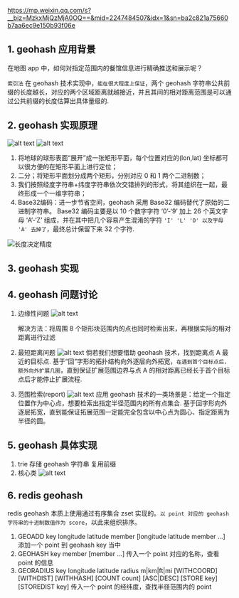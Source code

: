 https://mp.weixin.qq.com/s?__biz=MzkxMjQzMjA0OQ==&mid=2247484507&idx=1&sn=ba2c821a75660b7aa6ec9e150b93f06e

## 1. geohash 应用背景

在地图 app 中，如何对指定范围内的餐馆信息进行精确推送和展示呢？

`索引法`
在 geohash 技术实现中，`能在很大程度上保证`，两个 geohash 字符串公共前缀的长度越长，对应的两个区域距离就越接近，并且其间的相对距离范围是可以通过公共前缀的长度估算出具体量级的.

## 2. geohash 实现原理

![alt text](image.png)
![alt text](image-6.png)

1. 将地球的球形表面“展开”成一张矩形平面，每个位置对应的(lon,lat) 坐标都可以很方便的在矩形平面上进行定位；
2. 二分；将矩形平面划分成两个矩形，分别对应 0 和 1 两个二进制数；
3. 我们按照经度字符串+纬度字符串依次交错排列的形式，将其组织在一起，最终形成一个一维字符串；
4. Base32编码：进一步节省空间，geohash 采用 Base32 编码替代了原始的二进制字符串。
   Base32 编码主要是以 10 个数字字符 ‘0’-‘9’ 加上 26 个英文字母 ‘A’-‘Z’ 组成，并在其中把几个容易产生混淆的字符 `'I' 'L' 'O' 以及字母 'A' 去掉了`，最终总计保留下来 32 个字符.

![长度决定精度](image-1.png)

## 3. geohash 实现

## 4. geohash 问题讨论

1. 边缘性问题
   ![alt text](image-2.png)

   解决方法：将周围 8 个矩形块范围内的点也同时检索出来，再根据实际的相对距离进行过滤

2. 最短距离问题
   ![alt text](image-3.png)
   倘若我们想要借助 geohash 技术，找到距离点 A 最近的目标点.
   基于“回”字形的拓扑结构向外逐层向外拓宽，`在遇到首个目标点后，额外向外扩展几圈`，直到保证扩展范围边界与点 A 的相对距离已经长于首个目标点后才能停止扩展流程.
3. 范围检索(report)
   ![alt text](image-4.png)
   应用 geohash 技术的一类场景是：给定一个指定位置作为中心点，想要检索出指定半径范围内的所有点集合.
   基于回字形向外逐层拓宽，直到能保证拓展范围一定能完全包含以中心点为圆心、指定距离为半径的圆。

## 5. geohash 具体实现

1. trie 存储 geohash 字符串
   复用前缀
2. 核心类
   ![alt text](image-5.png)

## 6. redis geohash

redis geohash 本质上使用通过有序集合 zset 实现的。`以 point 对应的 geohash 字符串的十进制数值作为 score`，以此来组织排序。

1. GEOADD key longitude latitude member [longitude latitude member ...]
   添加一个 point 到 geohash key 当中
2. GEOHASH key member [member ...]
   传入一个 point 对应的名称，查看 point 的信息
3. GEORADIUS key longitude latitude radius m|km|ft|mi [WITHCOORD] [WITHDIST] [WITHHASH] [COUNT count] [ASC|DESC] [STORE key] [STOREDIST key]
   传入一个 point 的经纬度，查找半径范围内的 point

